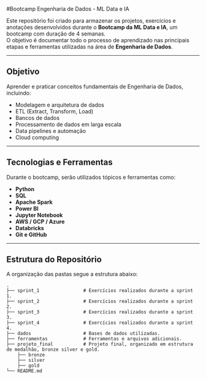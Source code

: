 #Bootcamp Engenharia de Dados - ML Data e IA

Este repositório foi criado para armazenar os projetos, exercícios e anotações desenvolvidos durante o **Bootcamp da ML Data e IA**, um bootcamp com duração de 4 semanas.  
O objetivo é documentar todo o processo de aprendizado nas principais etapas e ferramentas utilizadas na área de **Engenharia de Dados**.

---

## Objetivo
Aprender e praticar conceitos fundamentais de Engenharia de Dados, incluindo:

- Modelagem e arquitetura de dados  
- ETL (Extract, Transform, Load)  
- Bancos de dados
- Processamento de dados em larga escala  
- Data pipelines e automação  
- Cloud computing

---

## Tecnologias e Ferramentas
Durante o bootcamp, serão utilizados tópicos e ferramentas como:

- **Python**  
- **SQL**  
- **Apache Spark**  
- **Power BI**  
- **Jupyter Notebook**  
- **AWS / GCP / Azure**
- **Databricks**
- **Git e GitHub**

---

## Estrutura do Repositório
A organização das pastas segue a estrutura abaixo:

```
.
├── sprint_1                # Exercícios realizados durante a sprint 1.
├── sprint_2                # Exercícios realizados durante a sprint 2.
├── sprint_3                # Exercícios realizados durante a sprint 3.
├── sprint_4                # Exercícios realizados durante a sprint 4.
├── dados                   # Bases de dados utilizadas.
├── ferramentas             # Ferramentas e arquivos adicionais.
├── projeto_final           # Projeto final, organizado em estrutura de medalhão, bronze silver e gold.
    ├── bronze
    ├── silver
    ├── gold
└── README.md
```
